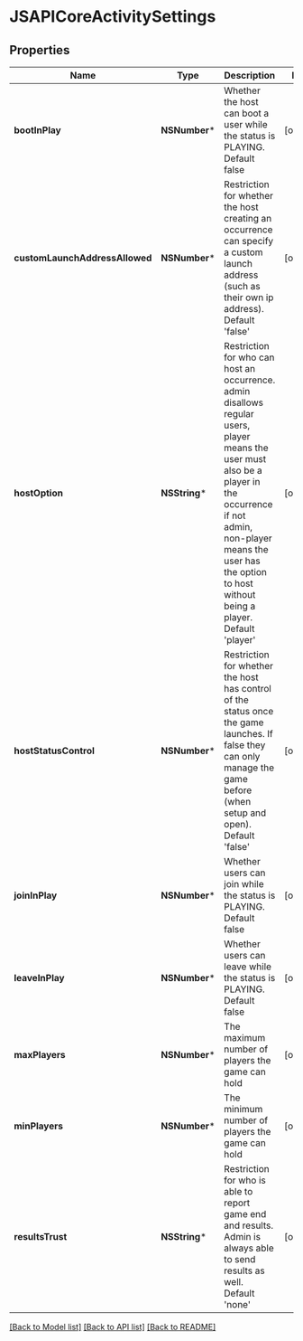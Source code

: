 # JSAPICoreActivitySettings

## Properties
Name | Type | Description | Notes
------------ | ------------- | ------------- | -------------
**bootInPlay** | **NSNumber*** | Whether the host can boot a user while the status is PLAYING. Default false | [optional] 
**customLaunchAddressAllowed** | **NSNumber*** | Restriction for whether the host creating an occurrence can specify a custom launch address (such as their own ip address). Default &#39;false&#39; | [optional] 
**hostOption** | **NSString*** | Restriction for who can host an occurrence. admin disallows regular users, player means the user must also be a player in the occurrence if not admin, non-player means the user has the option to host without being a player. Default &#39;player&#39; | [optional] 
**hostStatusControl** | **NSNumber*** | Restriction for whether the host has control of the status once the game launches. If false they can only manage the game before (when setup and open). Default &#39;false&#39; | [optional] 
**joinInPlay** | **NSNumber*** | Whether users can join while the status is PLAYING. Default false | [optional] 
**leaveInPlay** | **NSNumber*** | Whether users can leave while the status is PLAYING. Default false | [optional] 
**maxPlayers** | **NSNumber*** | The maximum number of players the game can hold | [optional] 
**minPlayers** | **NSNumber*** | The minimum number of players the game can hold | [optional] 
**resultsTrust** | **NSString*** | Restriction for who is able to report game end and results. Admin is always able to send results as well. Default &#39;none&#39; | [optional] 

[[Back to Model list]](../README.md#documentation-for-models) [[Back to API list]](../README.md#documentation-for-api-endpoints) [[Back to README]](../README.md)


